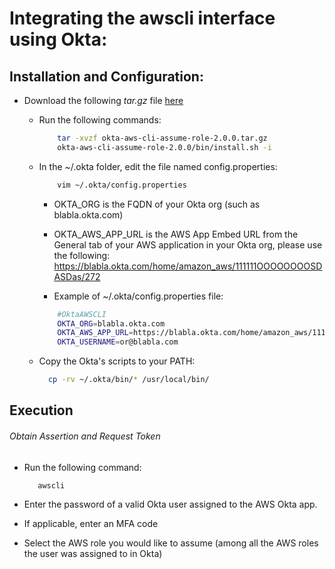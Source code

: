 # Integrating the awscli interface using Okta:

## Installation and Configuration:

  - Download the following *tar.gz* file [here](https://github.com/oktadeveloper/okta-aws-cli-assume-role/releases)
         
    - Run the following commands:
        ```sh
            tar -xvzf okta-aws-cli-assume-role-2.0.0.tar.gz
            okta-aws-cli-assume-role-2.0.0/bin/install.sh -i
        ```
    - In the ~/.okta folder, edit the file named config.properties:
        ```sh
            vim ~/.okta/config.properties
        ```
        - OKTA_ORG is the FQDN of your Okta org (such as blabla.okta.com)
        - OKTA_AWS_APP_URL is the AWS App Embed URL from the General tab of your AWS application in your Okta org, please use the following: https://blabla.okta.com/home/amazon_aws/111111OOOOOOOOSDASDas/272
    
       - Example of ~/.okta/config.properties file:
        ```sh
            #OktaAWSCLI
            OKTA_ORG=blabla.okta.com
            OKTA_AWS_APP_URL=https://blabla.okta.com/home/amazon_aws/111111OOOOOOOOSDASDas/272
            OKTA_USERNAME=or@blabla.com
        ``` 
    - Copy the Okta's scripts to your PATH:
      ```sh
        cp -rv ~/.okta/bin/* /usr/local/bin/
      ```

## Execution

###### Obtain Assertion and Request Token
  
  - Run the following command:
    ```sh
       awscli
    ```
 - Enter the password of a valid Okta user assigned to the AWS Okta app.

 - If applicable, enter an MFA code

 - Select the AWS role you would like to assume (among all the AWS roles the user was assigned to in Okta)
